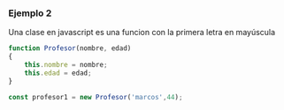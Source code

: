 ### Ejemplo 2
Una clase en javascript es una funcion con la primera letra en mayúscula

```javascript
function Profesor(nombre, edad)
{
    this.nombre = nombre;
    this.edad = edad;
}

const profesor1 = new Profesor('marcos',44);
```
